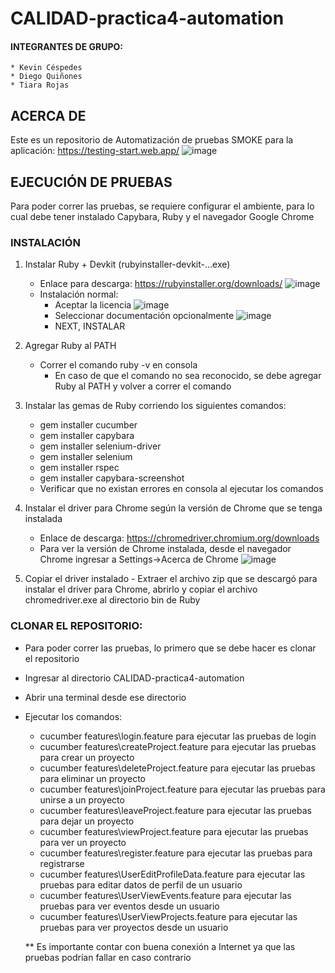﻿# CALIDAD-practica4-automation
 #### INTEGRANTES DE GRUPO:
    * Kevin Céspedes
    * Diego Quiñones
    * Tiara Rojas

## ACERCA DE
Este es un repositorio de Automatización de pruebas SMOKE para la aplicación: https://testing-start.web.app/
![image](https://user-images.githubusercontent.com/74866417/205360759-b394786d-2416-41db-a8ea-26c968ce44d7.png)

## EJECUCIÓN DE PRUEBAS
Para poder correr las pruebas, se requiere configurar el ambiente, para lo cual debe tener instalado Capybara, Ruby y el navegador Google Chrome
  ### INSTALACIÓN
  1. Instalar Ruby + Devkit (rubyinstaller-devkit-...exe) 
      - Enlace para descarga: https://rubyinstaller.org/downloads/
          ![image](https://user-images.githubusercontent.com/74866417/205362523-9c9608a6-8f10-45c7-a57f-8f75955d1d73.png)
      - Instalación normal:
          * Aceptar la licencia
            ![image](https://user-images.githubusercontent.com/74866417/205361811-38f886d4-414c-45b3-89c0-c23a22113b58.png)
          * Seleccionar documentación opcionalmente
          ![image](https://user-images.githubusercontent.com/74866417/205362118-18170b7b-af05-4b15-9277-0a697b472e24.png)
          * NEXT, INSTALAR
          
  2. Agregar Ruby al PATH
      - Correr el comando ruby -v en consola
        * En caso de que el comando no sea reconocido, se debe agregar Ruby al PATH y volver a correr el comando
        
  3. Instalar las gemas de Ruby corriendo los siguientes comandos:
        * gem installer cucumber
        * gem installer capybara
        * gem installer selenium-driver
        * gem installer selenium
        * gem installer rspec
        * gem installer capybara-screenshot
      - Verificar que no existan errores en consola al ejecutar los comandos
      
  4. Instalar el driver para Chrome según la versión de Chrome que se tenga instalada
      - Enlace de descarga: https://chromedriver.chromium.org/downloads 
      * Para ver la versión de Chrome instalada, desde el navegador Chrome ingresar a Settings->Acerca de Chrome
      ![image](https://user-images.githubusercontent.com/74866417/205363329-683dde21-9559-4b18-8fec-37b9b1d8ede9.png)
      
  5. Copiar el driver instalado 
    - Extraer el archivo zip que se descargó para instalar el driver para Chrome, abrirlo y copiar el archivo chromedriver.exe al directorio bin de Ruby
  
  ### CLONAR EL REPOSITORIO:
  - Para poder correr las pruebas, lo primero que se debe hacer es clonar el repositorio
  - Ingresar al directorio CALIDAD-practica4-automation
  - Abrir una terminal desde ese directorio
  - Ejecutar los comandos: 
      * cucumber features\login.feature
            para ejecutar las pruebas de login
      * cucumber features\createProject.feature
             para ejecutar las pruebas para crear un proyecto
      * cucumber features\deleteProject.feature
             para ejecutar las pruebas para eliminar un proyecto
      * cucumber features\joinProject.feature
             para ejecutar las pruebas para unirse a un proyecto
      * cucumber features\leaveProject.feature
             para ejecutar las pruebas para dejar un proyecto
      * cucumber features\viewProject.feature
             para ejecutar las pruebas para ver un proyecto
      * cucumber features\register.feature
             para ejecutar las pruebas para registrarse
      * cucumber features\UserEditProfileData.feature
             para ejecutar las pruebas para editar datos de perfil de un usuario
      * cucumber features\UserViewEvents.feature
             para ejecutar las pruebas para ver eventos desde un usuario
      * cucumber features\UserViewProjects.feature
             para ejecutar las pruebas para ver proyectos desde un usuario 
             
      ** Es importante contar con buena conexión a Internet ya que las pruebas podrían fallar en caso contrario
      
      
